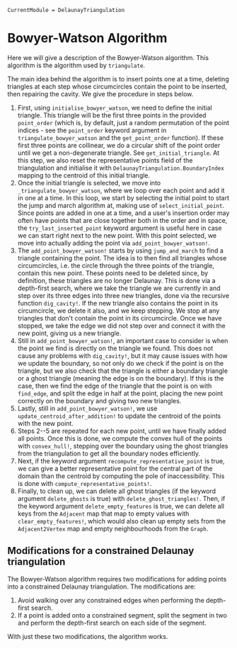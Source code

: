 ```@meta
CurrentModule = DelaunayTriangulation
```

# Bowyer-Watson Algorithm

Here we will give a description of the Bowyer-Watson algorithm. This algorithm is the algorithm used by `triangulate`.

The main idea behind the algorithm is to insert points one at a time, deleting triangles at each step whose circumcircles contain the point to be inserted, then repairing the cavity. We give the procedure in steps below.

1. First, using `initialise_bowyer_watson`, we need to define the initial triangle. This triangle will be the first three points in the provided `point_order` (which is, by default, just a random permutation of the point indices - see the `point_order` keyword argument in `triangulate_bowyer_watson` and the `get_point_order` function). If these first three points are collinear, we do a circular shift of the point order until we get a non-degenerate triangle. See `get_initial_triangle`. At this step, we also reset the representative points field of the triangulation and initialise it with `DelaunayTriangulation.BoundaryIndex` mapping to the centroid of this initial triangle.
2. Once the initial triangle is selected, we move into `_triangulate_bowyer_watson`, where we loop over each point and add it in one at a time. In this loop, we start by selecting the initial point to start the jump and march algorithm at, making use of `select_initial_point`. Since points are added in one at a time, and a user's insertion order may often have points that are close together both in the order and in space, the `try_last_inserted_point` keyword argument is useful here in case we can start right next to the new point. With this point selected, we move into actually adding the point via `add_point_bowyer_watson!`.
3. The `add_point_bowyer_watson!` starts by using `jump_and_march` to find a triangle containing the point. The idea is to then find all triangles whose circumcircles, i.e. the circle through the three points of the triangle, contain this new point. These points need to be deleted since, by definition, these triangles are no longer Delaunay. This is done via a depth-first search, where we take the triangle we are currently in and step over its three edges into three new triangles, done via the recursive function `dig_cavity!`. If the new triangle also contains the point in its circumcircle, we delete it also, and we keep stepping. We stop at any triangles that don't contain the point in its circumcircle. Once we have stopped, we take the edge we did not step over and connect it with the new point, giving us a new triangle. 
4. Still in `add_point_bowyer_watson!`, an important case to consider is when the point we find is directly on the triangle we found. This does not cause any problems with `dig_cavity!`, but it may cause issues with how we update the boundary, so not only do we check if the point is on the triangle, but we also check that the triangle is either a boundary triangle or a ghost triangle (meaning the edge is on the boundary). If this is the case, then we find the edge of the triangle that the point is on with `find_edge`, and split the edge in half at the point, placing the new point correctly on the boundary and giving two new triangles.
5. Lastly, still in `add_point_bowyer_watson!`, we use `update_centroid_after_addition!` to update the centroid of the points with the new point.
6. Steps 2--5 are repeated for each new point, until we have finally added all points. Once this is done, we compute the convex hull of the points with `convex_hull!`, stepping over the boundary using the ghost triangles from the triangulation to get all the boundary nodes efficiently.
7. Next, if the keyword argument `recompute_representative_point` is true, we can give a better representative point for the central part of the domain than the centroid by computing the pole of inaccessibility. This is done with `compute_representative_points!`.
8. Finally, to clean up, we can delete all ghost triangles (if the keyword argument `delete_ghosts` is true) with `delete_ghost_triangles!`. Then, if the keyword argument `delete_empty_features` is true, we can delete all keys from the `Adjacent` map that map to empty values with `clear_empty_features!`, which would also clean up empty sets from the `Adjacent2Vertex` map and empty neighbourhoods from the `Graph`.

## Modifications for a constrained Delaunay triangulation

The Bowyer-Watson algorithm requires two modifications for adding points into a constrained Delaunay triangulation. The modifications are:

1. Avoid walking over any constrained edges when performing the depth-first search.
2. If a point is added onto a constrained segment, split the segment in two and perform the depth-first search on each side of the segment.

With just these two modifications, the algorithm works.